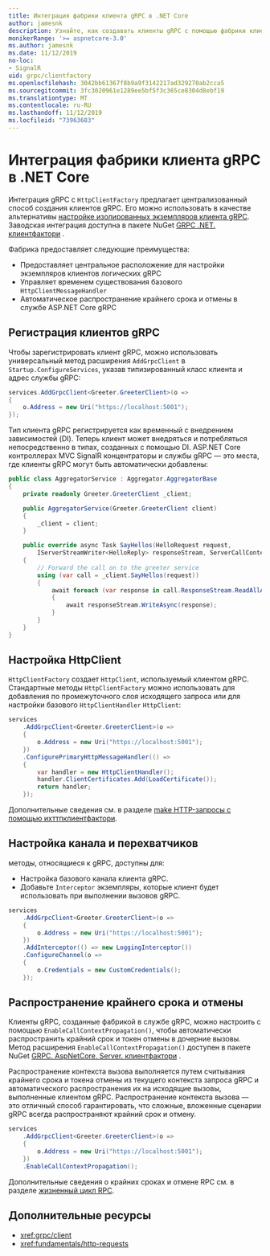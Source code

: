 ```yaml
---
title: Интеграция фабрики клиента gRPC в .NET Core
author: jamesnk
description: Узнайте, как создавать клиенты gRPC с помощью фабрики клиента.
monikerRange: '>= aspnetcore-3.0'
ms.author: jamesnk
ms.date: 11/12/2019
no-loc:
- SignalR
uid: grpc/clientfactory
ms.openlocfilehash: 3042bb61367f8b9a9f3142217ad329270ab2cca5
ms.sourcegitcommit: 3fc3020961e1289ee5bf5f3c365ce8304d8ebf19
ms.translationtype: MT
ms.contentlocale: ru-RU
ms.lasthandoff: 11/12/2019
ms.locfileid: "73963683"
---
```

# <a name="grpc-client-factory-integration-in-net-core"></a>Интеграция фабрики клиента gRPC в .NET Core

Интеграция gRPC с `HttpClientFactory` предлагает централизованный способ создания клиентов gRPC. Его можно использовать в качестве альтернативы [настройке изолированных экземпляров клиента gRPC](xref:grpc/client). Заводская интеграция доступна в пакете NuGet [GRPC .NET. клиентфактори](https://www.nuget.org/packages/Grpc.Net.ClientFactory) .

Фабрика предоставляет следующие преимущества:

* Предоставляет центральное расположение для настройки экземпляров клиентов логических gRPC
* Управляет временем существования базового `HttpClientMessageHandler`
* Автоматическое распространение крайнего срока и отмены в службе ASP.NET Core gRPC

## <a name="register-grpc-clients"></a>Регистрация клиентов gRPC

Чтобы зарегистрировать клиент gRPC, можно использовать универсальный метод расширения `AddGrpcClient` в `Startup.ConfigureServices`, указав типизированный класс клиента и адрес службы gRPC:

```csharp
services.AddGrpcClient<Greeter.GreeterClient>(o =>
{
    o.Address = new Uri("https://localhost:5001");
});
```

Тип клиента gRPC регистрируется как временный с внедрением зависимостей (DI). Теперь клиент может внедряться и потребляться непосредственно в типах, созданных с помощью DI. ASP.NET Core контроллерах MVC SignalR концентраторы и службы gRPC — это места, где клиенты gRPC могут быть автоматически добавлены:

```csharp
public class AggregatorService : Aggregator.AggregatorBase
{
    private readonly Greeter.GreeterClient _client;

    public AggregatorService(Greeter.GreeterClient client)
    {
        _client = client;
    }

    public override async Task SayHellos(HelloRequest request,
        IServerStreamWriter<HelloReply> responseStream, ServerCallContext context)
    {
        // Forward the call on to the greeter service
        using (var call = _client.SayHellos(request))
        {
            await foreach (var response in call.ResponseStream.ReadAllAsync())
            {
                await responseStream.WriteAsync(response);
            }
        }
    }
}
```

## <a name="configure-httpclient"></a>Настройка HttpClient

`HttpClientFactory` создает `HttpClient`, используемый клиентом gRPC. Стандартные методы `HttpClientFactory` можно использовать для добавления по промежуточного слоя исходящего запроса или для настройки базового `HttpClientHandler` `HttpClient`:

```csharp
services
    .AddGrpcClient<Greeter.GreeterClient>(o =>
    {
        o.Address = new Uri("https://localhost:5001");
    })
    .ConfigurePrimaryHttpMessageHandler(() =>
    {
        var handler = new HttpClientHandler();
        handler.ClientCertificates.Add(LoadCertificate());
        return handler;
    });
```

Дополнительные сведения см. в разделе [make HTTP-запросы с помощью ихттпклиентфактори](xref:fundamentals/http-requests).

## <a name="configure-channel-and-interceptors"></a>Настройка канала и перехватчиков

методы, относящиеся к gRPC, доступны для:

* Настройка базового канала клиента gRPC.
* Добавьте `Interceptor` экземпляры, которые клиент будет использовать при выполнении вызовов gRPC.

```csharp
services
    .AddGrpcClient<Greeter.GreeterClient>(o =>
    {
        o.Address = new Uri("https://localhost:5001");
    })
    .AddInterceptor(() => new LoggingInterceptor())
    .ConfigureChannel(o =>
    {
        o.Credentials = new CustomCredentials();
    });
```

## <a name="deadline-and-cancellation-propagation"></a>Распространение крайнего срока и отмены

Клиенты gRPC, созданные фабрикой в службе gRPC, можно настроить с помощью `EnableCallContextPropagation()`, чтобы автоматически распространить крайний срок и токен отмены в дочерние вызовы. Метод расширения `EnableCallContextPropagation()` доступен в пакете NuGet [GRPC. AspNetCore. Server. клиентфактори](https://www.nuget.org/packages/Grpc.AspNetCore.Server.ClientFactory) .

Распространение контекста вызова выполняется путем считывания крайнего срока и токена отмены из текущего контекста запроса gRPC и автоматического распространения их на исходящие вызовы, выполненные клиентом gRPC. Распространение контекста вызова — это отличный способ гарантировать, что сложные, вложенные сценарии gRPC всегда распространяют крайний срок и отмену.

```csharp
services
    .AddGrpcClient<Greeter.GreeterClient>(o =>
    {
        o.Address = new Uri("https://localhost:5001");
    })
    .EnableCallContextPropagation();
```

Дополнительные сведения о крайних сроках и отмене RPC см. в разделе [жизненный цикл RPC](https://www.grpc.io/docs/guides/concepts/#rpc-life-cycle).

## <a name="additional-resources"></a>Дополнительные ресурсы

* <xref:grpc/client>
* <xref:fundamentals/http-requests>
